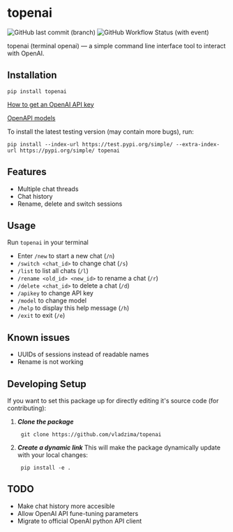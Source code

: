 # topenai
![GitHub last commit (branch)](https://img.shields.io/github/last-commit/vladzima/topenai/master) ![GitHub Workflow Status (with event)](https://img.shields.io/github/actions/workflow/status/vladzima/topenai/release.yml)

topenai (terminal openai) — a simple command line interface tool to interact with OpenAI.

Installation
----------------

`pip install topenai`

[How to get an OpenAI API key](https://help.openai.com/en/articles/4936850-where-do-i-find-my-api-key)


[OpenAPI models](https://platform.openai.com/docs/models)

To install the latest testing version (may contain more bugs), run:

    pip install --index-url https://test.pypi.org/simple/ --extra-index-url https://pypi.org/simple/ topenai

Features
----------------

- Multiple chat threads
- Chat history
- Rename, delete and switch sessions


Usage
----------------
Run `topenai` in your terminal

- Enter `/new` to start a new chat (`/n`)
- `/switch <chat_id>` to change chat (`/s`)
- `/list` to list all chats (`/l`)
- `/rename <old_id> <new_id>` to rename a chat (`/r`)
- `/delete <chat_id>` to delete a chat (`/d`)
- `/apikey` to change API key
- `/model` to change model
- `/help` to display this help message (`/h`)
- `/exit` to exit (`/e`)

Known issues
----------------
- UUIDs of sessions instead of readable names
- Rename is not working

Developing Setup
----------------

If you want to set this package up for directly editing it's source code (for contributing):

1. ***Clone the package***

        git clone https://github.com/vladzima/topenai

2. ***Create a dynamic link***
    This will make the package dynamically update with your local changes:

        pip install -e .

TODO
----------------
- Make chat history more accesible
- Allow OpenAI API fune-tuning parameters
- Migrate to official OpenAI python API client